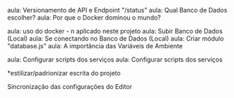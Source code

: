 aula: Versionamento de API e Endpoint "/status"
aula: Qual Banco de Dados escolher?
aula: Por que o Docker dominou o mundo?

aula: uso do docker - n aplicado neste projeto
aula: Subir Banco de Dados (Local)
aula: Se conectando no Banco de Dados (Local)
aula: Criar módulo "database.js"
aula: A importância das Variáveis de Ambiente

aula: Configurar scripts dos serviços
aula: Configurar scripts dos serviços

\*estilizar/padrionizar escrita do projeto

Sincronização das configurações do Editor
